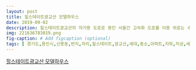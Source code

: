 ```yaml
---
layout: post
title: 힐스테이트광교산 모델하우스
date: 2019-09-02
description: 힐스테이트광교산의 자가용 도로로 용인 서울간 고속화 도로를 이용 위로는 수원 동탄 평택등 아래로는 판교 분당 강남으로 빠르게 이동이 가능하도록 뛰어난 교통환경 믿을수 있는 브랜드 아파트 
img: 221636783019.png
fig-caption: # Add figcaption (optional)
tags: [ 경기도,용인시,신봉동,번지,자리,힐스테이트,광교산,세대,중소,아파트,지하,지상,세대,조성,세대,남향,위주,배치,힐스테이트,광교산,타입,세대,타입,세대,타입,세대,타입,세대,타입,세대,타입,세대,세대,힐스테이트,광교산,아파트,세대,내외,창고,무상,제공,캠핑,용품,골프,용품,수지구,신봉동,공급,아파트,힐스테이트,광교산,퀄리티,단지,조경,위해,설계,대가,커크,우드,손길,고품격,친환경,주거,단지,조성,힐스테이트,광교산,커뮤니티,스테이션,게스트,첨단,스마트,시스템,주거,생활,힐스테이트,광교산,자가용,도로로,용인,서울,고속,도로,이용,위로,수원,평택,아래,판교,분당,강남,이동,교통,환경,브랜드,아파트,힐스테이트,광교산,힐스테이트,광교산,세대,선착순,계약,중도,이자,장비,무상,혜택,자연,아파트,힐스테이트,광교산,판교,분당,광교,인프라,생활권,가까이,힐스테이트,광교산,신봉,지구,도시,개발,사업,자족,경제,도시,용인,플랫폼,시티,예정,미래,가치,힐스테이트,광교산,힐스테이트,광교산,호실,쳌크,상담,모델하우스,방문,대표,전화 ]
---
```

[힐스테이트광교산 모델하우스](https://blog.naver.com/kgb45311?Redirect=Log&logNo=221636783019)